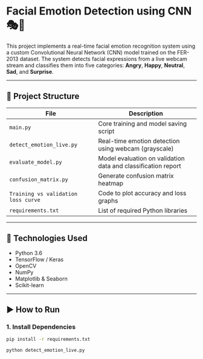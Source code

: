 # Facial Emotion Detection using CNN 🎭🧠

This project implements a real-time facial emotion recognition system using a custom Convolutional Neural Network (CNN) model trained on the FER-2013 dataset. The system detects facial expressions from a live webcam stream and classifies them into five categories: **Angry**, **Happy**, **Neutral**, **Sad**, and **Surprise**.

---

## 📁 Project Structure

| File | Description |
|------|-------------|
| `main.py` | Core training and model saving script |
| `detect_emotion_live.py` | Real-time emotion detection using webcam (grayscale) |
| `evaluate_model.py` | Model evaluation on validation data and classification report |
| `confusion_matrix.py` | Generate confusion matrix heatmap |
| `Training vs validation loss curve` | Code to plot accuracy and loss graphs |
| `requirements.txt` | List of required Python libraries |

---

## 🔧 Technologies Used

- Python 3.6 
- TensorFlow / Keras  
- OpenCV  
- NumPy  
- Matplotlib & Seaborn  
- Scikit-learn  

---

## ▶️ How to Run

### 1. Install Dependencies
```bash
pip install -r requirements.txt

python detect_emotion_live.py
